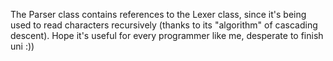 The Parser class contains references to the Lexer class, since it's being used to read characters recursively (thanks to its "algorithm" of cascading descent).
Hope it's useful for every programmer like me, desperate to finish uni :))
